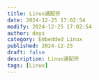 ```yaml
---
title: Linux通配符
date: 2024-12-25 17:02:54
modify: 2024-12-25 17:02:54
author: days
category: Embedded Linux
published: 2024-12-25
draft: false
description: Linux通配符
tags: [Linux]
---
```


